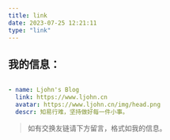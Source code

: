 ```yaml
---
title: link
date: 2023-07-25 12:21:11
type: "link"
---
```


## 我的信息：

```yaml

- name: Ljohn's Blog
  link: https://www.ljohn.cn
  avatar: https://www.ljohn.cn/img/head.png
  descr: 知易行难，坚持做好每一件小事。
```

> 如有交换友链请下方留言，格式如我的信息。
